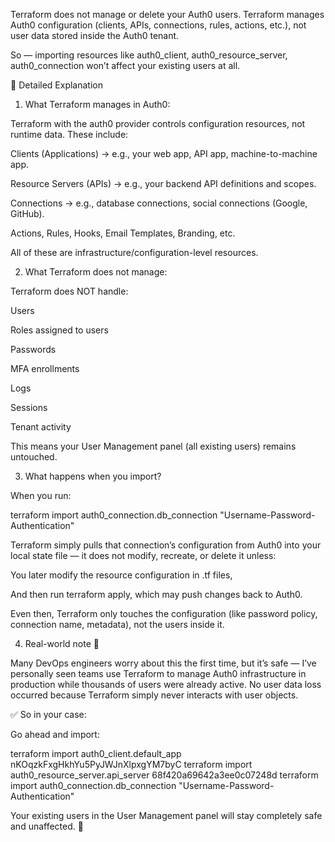 Terraform does not manage or delete your Auth0 users.
Terraform manages Auth0 configuration (clients, APIs, connections, rules, actions, etc.), not user data stored inside the Auth0 tenant.

So — importing resources like auth0_client, auth0_resource_server, auth0_connection won’t affect your existing users at all.

🧩 Detailed Explanation
1. What Terraform manages in Auth0:

Terraform with the auth0 provider controls configuration resources, not runtime data.
These include:

Clients (Applications)
→ e.g., your web app, API app, machine-to-machine app.

Resource Servers (APIs)
→ e.g., your backend API definitions and scopes.

Connections
→ e.g., database connections, social connections (Google, GitHub).

Actions, Rules, Hooks, Email Templates, Branding, etc.

All of these are infrastructure/configuration-level resources.

2. What Terraform does not manage:

Terraform does NOT handle:

Users

Roles assigned to users

Passwords

MFA enrollments

Logs

Sessions

Tenant activity

This means your User Management panel (all existing users) remains untouched.

3. What happens when you import?

When you run:

terraform import auth0_connection.db_connection "Username-Password-Authentication"


Terraform simply pulls that connection’s configuration from Auth0 into your local state file — it does not modify, recreate, or delete it unless:

You later modify the resource configuration in .tf files,

And then run terraform apply, which may push changes back to Auth0.

Even then, Terraform only touches the configuration (like password policy, connection name, metadata), not the users inside it.

4. Real-world note 💬

Many DevOps engineers worry about this the first time, but it’s safe — I’ve personally seen teams use Terraform to manage Auth0 infrastructure in production while thousands of users were already active.
No user data loss occurred because Terraform simply never interacts with user objects.

✅ So in your case:

Go ahead and import:

terraform import auth0_client.default_app nKOqzkFxgHkhYu5PyJWJnXlpxgYM7byC
terraform import auth0_resource_server.api_server 68f420a69642a3ee0c07248d
terraform import auth0_connection.db_connection "Username-Password-Authentication"


Your existing users in the User Management panel will stay completely safe and unaffected. 💪
